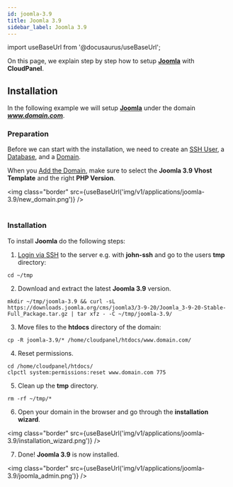 ```yaml
---
id: joomla-3.9
title: Joomla 3.9
sidebar_label: Joomla 3.9
---
```


import useBaseUrl from '@docusaurus/useBaseUrl';

On this page, we explain step by step how to setup **[Joomla](https://www.joomla.org/)** with **CloudPanel**.

## Installation

In the following example we will setup **[Joomla](https://www.joomla.org/)** under the domain ***www.domain.com***.

### Preparation

Before we can start with the installation, we need to create an [SSH User](users#adding-a-user), a [Database](databases#adding-a-database), and a [Domain](domains#adding-a-domain).

When you [Add the Domain](domains#adding-a-domain), make sure to select the **Joomla 3.9 Vhost Template** and the right **PHP Version**.

<img class="border" src={useBaseUrl('img/v1/applications/joomla-3.9/new_domain.png')} /> <br /><br />

### Installation

To install **Joomla** do the following steps:

1. [Login via SSH](users#ssh-login) to the server e.g. with **john-ssh** and go to the users **tmp** directory:

```
cd ~/tmp
```

2. Download and extract the latest **Joomla 3.9** version.

```
mkdir ~/tmp/joomla-3.9 && curl -sL https://downloads.joomla.org/cms/joomla3/3-9-20/Joomla_3-9-20-Stable-Full_Package.tar.gz | tar xfz - -C ~/tmp/joomla-3.9/
```

3. Move files to the **htdocs** directory of the domain:

```
cp -R joomla-3.9/* /home/cloudpanel/htdocs/www.domain.com/
```

4. Reset permissions.

```
cd /home/cloudpanel/htdocs/
clpctl system:permissions:reset www.domain.com 775
```

5. Clean up the **tmp** directory.

```
rm -rf ~/tmp/*
```

6. Open your domain in the browser and go through the **installation wizard**.

<img class="border" src={useBaseUrl('img/v1/applications/joomla-3.9/installation_wizard.png')} />

7. Done! **Joomla 3.9** is now installed. 

<img class="border" src={useBaseUrl('img/v1/applications/joomla-3.9/joomla_admin.png')} />



